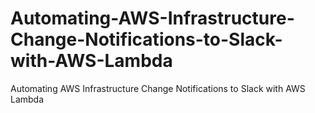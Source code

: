 # Automating-AWS-Infrastructure-Change-Notifications-to-Slack-with-AWS-Lambda
Automating AWS Infrastructure Change Notifications to Slack with AWS Lambda

